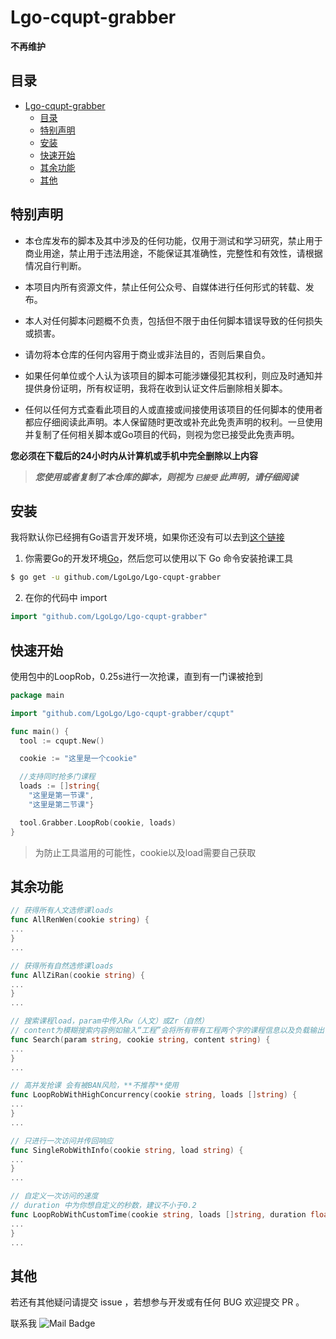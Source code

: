 # Lgo-cqupt-grabber

**不再维护**

## 目录
- [Lgo-cqupt-grabber](#Lgo-cqupt-grabber)
    - [目录](#目录)
    - [特别声明](#特别声明)
    - [安装](#安装)
    - [快速开始](#快速开始)
    - [其余功能](#其余功能)
    - [其他](#其他)

## 特别声明

- 本仓库发布的脚本及其中涉及的任何功能，仅用于测试和学习研究，禁止用于商业用途，禁止用于违法用途，不能保证其准确性，完整性和有效性，请根据情况自行判断。

- 本项目内所有资源文件，禁止任何公众号、自媒体进行任何形式的转载、发布。

- 本人对任何脚本问题概不负责，包括但不限于由任何脚本错误导致的任何损失或损害。

- 请勿将本仓库的任何内容用于商业或非法目的，否则后果自负。

- 如果任何单位或个人认为该项目的脚本可能涉嫌侵犯其权利，则应及时通知并提供身份证明，所有权证明，我将在收到认证文件后删除相关脚本。

- 任何以任何方式查看此项目的人或直接或间接使用该项目的任何脚本的使用者都应仔细阅读此声明。本人保留随时更改或补充此免责声明的权利。一旦使用并复制了任何相关脚本或Go项目的代码，则视为您已接受此免责声明。

**您必须在下载后的24小时内从计算机或手机中完全删除以上内容**

> ***您使用或者复制了本仓库的脚本，则视为 `已接受` 此声明，请仔细阅读***

## 安装

我将默认你已经拥有Go语言开发环境，如果你还没有可以去到[这个链接](https://blog.csdn.net/weixin_44621343/article/details/117792504)

1. 你需要Go的开发环境[Go](https://golang.org/)，然后您可以使用以下 Go 命令安装抢课工具
```sh
$ go get -u github.com/LgoLgo/Lgo-cqupt-grabber
```

2. 在你的代码中 import

```go
import "github.com/LgoLgo/Lgo-cqupt-grabber"
```


## 快速开始
使用包中的LoopRob，0.25s进行一次抢课，直到有一门课被抢到
```go
package main

import "github.com/LgoLgo/Lgo-cqupt-grabber/cqupt"

func main() {
  tool := cqupt.New()

  cookie := "这里是一个cookie"

  //支持同时抢多门课程
  loads := []string{
    "这里是第一节课",
    "这里是第二节课"}

  tool.Grabber.LoopRob(cookie, loads)
}
```

> 为防止工具滥用的可能性，cookie以及load需要自己获取

## 其余功能

```go
// 获得所有人文选修课loads
func AllRenWen(cookie string) {
...
}
...
```

```go
// 获得所有自然选修课loads
func AllZiRan(cookie string) {
...
}
...
```

```go
// 搜索课程load，param中传入Rw（人文）或Zr（自然）
// content为模糊搜索内容例如输入“工程”会将所有带有工程两个字的课程信息以及负载输出
func Search(param string, cookie string, content string) {
...
}
...
```

```go
// 高并发抢课 会有被BAN风险，**不推荐**使用
func LoopRobWithHighConcurrency(cookie string, loads []string) {
...
}
...
```

```go
// 只进行一次访问并传回响应
func SingleRobWithInfo(cookie string, load string) {
...
}
...
```

```go
// 自定义一次访问的速度
// duration 中为你想自定义的秒数，建议不小于0.2
func LoopRobWithCustomTime(cookie string, loads []string, duration float64) {
...
}
...
```

## 其他
若还有其他疑问请提交 issue ，若想参与开发或有任何 BUG 欢迎提交 PR 。

联系我 ![Mail Badge](https://img.shields.io/badge/-llance_24@foxmail.com-c14438?style=flat&logo=Gmail&logoColor=white&link=mailto:llance_24@foxmail.com)
